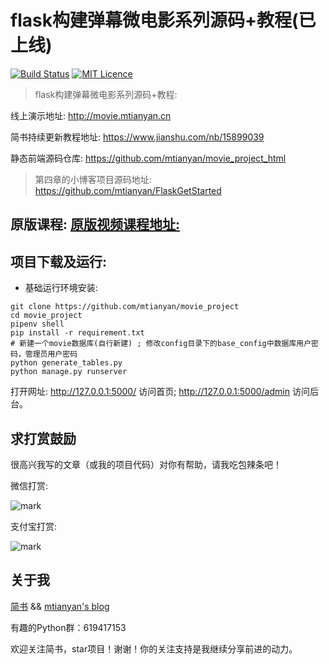 # flask构建弹幕微电影系列源码+教程(已上线)

[![Build Status](https://travis-ci.org/mtianyan/hexoBlog-Github.svg?branch=master)](https://travis-ci.org/mtianyan/hexoBlog-Github)
[![MIT Licence](https://badges.frapsoft.com/os/mit/mit.svg?v=103)](https://opensource.org/licenses/mit-license.php)

>flask构建弹幕微电影系列源码+教程:

线上演示地址: http://movie.mtianyan.cn

简书持续更新教程地址: https://www.jianshu.com/nb/15899039

静态前端源码仓库: https://github.com/mtianyan/movie_project_html

>第四章的小博客项目源码地址: https://github.com/mtianyan/FlaskGetStarted

## 原版课程: [原版视频课程地址:](https://coding.imooc.com/learn/list/124.html)


## 项目下载及运行:

- 基础运行环境安装:

```
git clone https://github.com/mtianyan/movie_project
cd movie_project
pipenv shell
pip install -r requirement.txt
# 新建一个movie数据库(自行新建) ; 修改config目录下的base_config中数据库用户密码，管理员用户密码
python generate_tables.py
python manage.py runserver
```

打开网址: http://127.0.0.1:5000/ 访问首页; http://127.0.0.1:5000/admin 访问后台。

## 求打赏鼓励

很高兴我写的文章（或我的项目代码）对你有帮助，请我吃包辣条吧！

微信打赏:

![mark](http://myphoto.mtianyan.cn/blog/180302/i52eHgilfD.png?imageslim)

支付宝打赏:

![mark](http://myphoto.mtianyan.cn/blog/180302/gDlBGemI60.jpg?imageslim)

## 关于我

[简书](https://www.jianshu.com/u/db9a7a0daa1f) && [mtianyan's blog](http://blog.mtianyan.cn/)

有趣的Python群：619417153

欢迎关注简书，star项目！谢谢！你的关注支持是我继续分享前进的动力。
